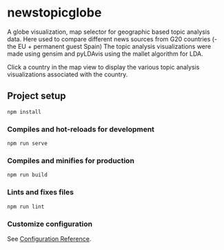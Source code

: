 # newstopicglobe

A globe visualization, map selector for geographic based topic analysis data. Here used to compare different news sources from G20 countries (- the EU + permanent guest Spain) The topic analysis visualizations were made using gensim and pyLDAvis using the mallet algorithm for LDA.

Click a country in the map view to display the various topic analysis visualizations associated with the country.
 
## Project setup
```
npm install
```

### Compiles and hot-reloads for development
```
npm run serve
```

### Compiles and minifies for production
```
npm run build
```

### Lints and fixes files
```
npm run lint
```

### Customize configuration
See [Configuration Reference](https://cli.vuejs.org/config/).
